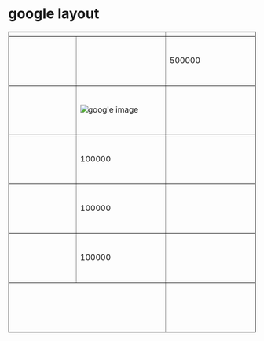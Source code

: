 <html> 
 <head> 
  <h1>google layout</h1> 
</head> 
 <body> 
   <table border="1"> 
   <tr>
      <th colspan="2"></th>
   </tr>
   <tr>
      <td width="450" height="100"></td>
      <td width="450" height="100"></td>
     <td width="450" height="100">500000</td>
   </tr>
   <tr>
      <td></td>
      <td> <img scr="https://encrypted-tbn0.gstatic.com/images?q=tbn%3AANd9GcSjyueY5IDm4wu8dSfG7QP9LEpnC_MS2iurXA&usqp=CAU;" alt="google image"></td>
     <td width="450" height="100"></td>
   </tr>
   <tr>
      <td></td>
      <td>100000</td>
     <td width="450" height="100"></td>
   </tr>
   <tr>
      <td></td>
      <td>100000</td>
     <td width="450" height="100"></td>
   </tr>
   <tr>
      <td></td>
      <td>100000</td>
     <td width="450" height="100"></td>
   </tr>
   <tr>
      <td colspan="2"></td>
    <td width="450" height="100"></td>
    
   </tr>
</table>
</body>
</html>

